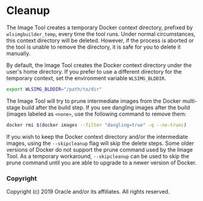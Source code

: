 # Cleanup

The Image Tool creates a temporary Docker context directory, prefixed by ```wlsimgbuilder_temp```,
every time the tool runs.  Under normal circumstances, this context directory will be deleted. However,
if the process is aborted or the tool is unable to remove the directory, it is safe for you to delete it manually.

By default, the Image Tool creates the Docker context directory under the user's home directory. 
If you prefer to use a different directory for the temporary context, set the environment variable `WLSIMG_BLDDIR`.

 ```bash
export WLSIMG_BLDDIR="/path/to/dir"
```


The Image Tool will try to prune intermediate images from the Docker multi-stage build after the build step. 
If you see dangling images after the build (images labeled as `<none>`, use the following command to remove them:

```bash
docker rmi $(docker images --filter "dangling=true" -q --no-trunc)
```

If you wish to keep the Docker context directory and/or the intermediate images, using the `--skipcleanup` flag will 
skip the delete steps.  Some older versions of Docker do not support the prune command used by the Image Tool. 
As a temporary workaround, `--skipcleanup` can be used to skip the prune command until you are able to upgrade to a 
newer version of Docker.
 
### Copyright
Copyright (c) 2019 Oracle and/or its affiliates. All rights reserved.

